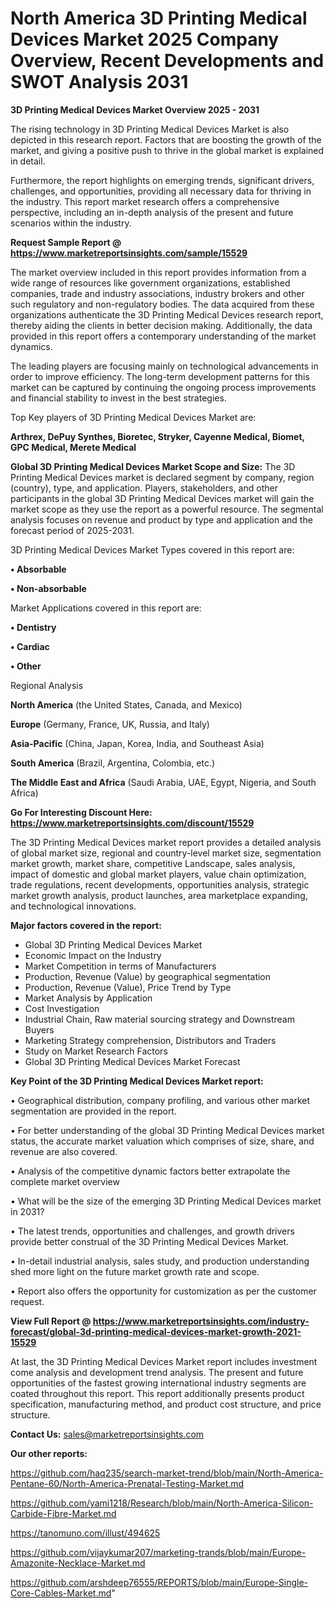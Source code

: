  # North America 3D Printing Medical Devices Market 2025 Company Overview, Recent Developments and SWOT Analysis 2031

<Strong> 3D Printing Medical Devices Market Overview 2025 - 2031</strong>

The rising technology in 3D Printing Medical Devices Market is also depicted in this research report. Factors that are boosting the growth of the market, and giving a positive push to thrive in the global market is explained in detail.

Furthermore, the report highlights on emerging trends, significant drivers, challenges, and opportunities, providing all necessary data for thriving in the industry. This report market research offers a comprehensive perspective, including an in-depth analysis of the present and future scenarios within the industry.

<strong>Request Sample Report @ <a href=https://www.marketreportsinsights.com/sample/15529>https://www.marketreportsinsights.com/sample/15529</a></strong>

The market overview included in this report provides information from a wide range of resources like government organizations, established companies, trade and industry associations, industry brokers and other such regulatory and non-regulatory bodies. The data acquired from these organizations authenticate the 3D Printing Medical Devices research report, thereby aiding the clients in better decision making. Additionally, the data provided in this report offers a contemporary understanding of the market dynamics.

The leading players are focusing mainly on technological advancements in order to improve efficiency. The long-term development patterns for this market can be captured by continuing the ongoing process improvements and financial stability to invest in the best strategies.

Top Key players of 3D Printing Medical Devices Market are:

<strong>Arthrex, DePuy Synthes, Bioretec, Stryker, Cayenne Medical, Biomet, GPC Medical, Merete Medical</strong>

<strong><b>Global 3D Printing Medical Devices Market Scope and Size:</b></strong>
The 3D Printing Medical Devices market is declared segment by company, region (country), type, and application. Players, stakeholders, and other participants in the global 3D Printing Medical Devices market will gain the market scope as they use the report as a powerful resource. The segmental analysis focuses on revenue and product by type and application and the forecast period of 2025-2031.

3D Printing Medical Devices Market Types covered in this report are:

<strong>• Absorbable

• Non-absorbable</strong>

Market Applications covered in this report are:

<strong>• Dentistry

• Cardiac

• Other</strong> 

Regional Analysis

<strong>North America</strong> (the United States, Canada, and Mexico)

<strong>Europe</strong> (Germany, France, UK, Russia, and Italy)

<strong>Asia-Pacific</strong> (China, Japan, Korea, India, and Southeast Asia)

<strong>South America</strong> (Brazil, Argentina, Colombia, etc.)

<strong>The Middle East and Africa</strong> (Saudi Arabia, UAE, Egypt, Nigeria, and South Africa)

<strong>Go For Interesting Discount Here: <a href=https://www.marketreportsinsights.com/discount/15529>https://www.marketreportsinsights.com/discount/15529</a></strong>

The 3D Printing Medical Devices market report provides a detailed analysis of global market size, regional and country-level market size, segmentation market growth, market share, competitive Landscape, sales analysis, impact of domestic and global market players, value chain optimization, trade regulations, recent developments, opportunities analysis, strategic market growth analysis, product launches, area marketplace expanding, and technological innovations.

<strong><b>Major factors covered in the report:</b></strong>
<ul>
  <li>Global 3D Printing Medical Devices Market </li>
  <li>Economic Impact on the Industry</li>
  <li>Market Competition in terms of Manufacturers</li>
  <li>Production, Revenue (Value) by geographical segmentation</li>
  <li>Production, Revenue (Value), Price Trend by Type</li>
  <li>Market Analysis by Application</li>
  <li>Cost Investigation</li>
  <li>Industrial Chain, Raw material sourcing strategy and Downstream Buyers</li>
  <li>Marketing Strategy comprehension, Distributors and Traders</li>
  <li>Study on Market Research Factors</li>
  <li>Global 3D Printing Medical Devices Market Forecast</li>
</ul>

<strong><b>Key Point of the 3D Printing Medical Devices Market report:</b></strong>

• Geographical distribution, company profiling, and various other market segmentation are provided in the report.

• For better understanding of the global 3D Printing Medical Devices market status, the accurate market valuation which comprises of size, share, and revenue are also covered.

• Analysis of the competitive dynamic factors better extrapolate the complete market overview

• What will be the size of the emerging 3D Printing Medical Devices market in 2031?

• The latest trends, opportunities and challenges, and growth drivers provide better construal of the 3D Printing Medical Devices Market.

• In-detail industrial analysis, sales study, and production understanding shed more light on the future market growth rate and scope.

• Report also offers the opportunity for customization as per the customer request.

<strong><b>View Full Report @ <a href=https://www.marketreportsinsights.com/industry-forecast/global-3d-printing-medical-devices-market-growth-2021-15529>https://www.marketreportsinsights.com/industry-forecast/global-3d-printing-medical-devices-market-growth-2021-15529</a></b></strong>


At last, the 3D Printing Medical Devices Market report includes investment come analysis and development trend analysis. The present and future opportunities of the fastest growing international industry segments are coated throughout this report. This report additionally presents product specification, manufacturing method, and product cost structure, and price structure.

<strong>Contact Us:</strong>
sales@marketreportsinsights.com

<strong>Our other reports:</strong>

<a href=https://github.com/haq235/search-market-trend/blob/main/North-America-Pentane-60/North-America-Prenatal-Testing-Market.md>https://github.com/haq235/search-market-trend/blob/main/North-America-Pentane-60/North-America-Prenatal-Testing-Market.md</a>

<a href=https://github.com/yami1218/Research/blob/main/North-America-Silicon-Carbide-Fibre-Market.md>https://github.com/yami1218/Research/blob/main/North-America-Silicon-Carbide-Fibre-Market.md</a>

<a href=https://tanomuno.com/illust/494625>https://tanomuno.com/illust/494625</a>

<a href=https://github.com/vijaykumar207/marketing-trands/blob/main/Europe-Amazonite-Necklace-Market.md>https://github.com/vijaykumar207/marketing-trands/blob/main/Europe-Amazonite-Necklace-Market.md</a>

<a href=https://github.com/arshdeep76555/REPORTS/blob/main/Europe-Single-Core-Cables-Market.md>https://github.com/arshdeep76555/REPORTS/blob/main/Europe-Single-Core-Cables-Market.md</a>"
